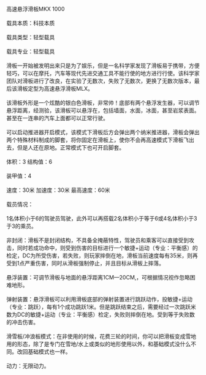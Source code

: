 <title>高速悬浮滑板MKX</title>
<meta name="GENERATOR" content="WinCHM">
<meta http-equiv="Content-Type" content="text/html; charset=gb2312">
<br>高速悬浮滑板MKX 1000 
<br>
<br>载具本质：科技本质
<br>
<br>载具类型：轻型载具
<br>
<br>载具专业：轻型载具
<br>
<br>滑板一开始被发明出来只是为了娱乐，但是一名科学家发现了滑板易于携带，方便轻巧，可以在摩托，汽车等现代先进交通工具不能行使的地方进行行使。该科学家团队对滑板进行了改良，在实验了无数次，失败了无数次，更换了无数次版本，最后该滑板定型为高速悬浮滑板MLX。 
<br>
<br>该滑板外形是一个炫酷的银白色滑板，非常帅！底部有两个悬浮发生器，可以调节悬浮距离，经测验，该滑板可以悬浮在，包括墙面，水面，冰面，甚至岩浆表面。甚至在一连串的汽车上面都可以正常行驶。 
<br>
<br>可以启动推进器开启模式，该模式下滑板后方会弹出两个纳米推进器，滑板会弹出两个特殊材料制成的脚套，将你固定在滑板上，使你不会再高速模式下滑板飞出去，但是人还在原地。正常模式下也可开启脚套。 
<br>
<br>体积：3 结构值：6 
<br>
<br>装甲值：4
<br>
<br>速度：30米 加速度：30米 最高速度：60米 
<br>
<br>载员情况： 
<br>
<br>1名体积小于6的驾驶员驾驶，此外可以再搭载2名体积小于等于6或4名体积小于3于3的乘员。 
<br>
<br>非封闭：滑板不是封闭结构，不具备全掩蔽特性，驾驶员和乘客可以直接受到攻击，同时若成功命中，则受到伤害的目标进行一个敏捷+运动（专业：平衡感）的检定，DC为所受伤害，若失败，则玩家摔倒在地，滑板当前速度每有35米，则再受到1点严重伤害，同时从滑板强制停止，并且目标从滑板上摔落。 
<br>
<br>悬浮装置：可调节滑板与地面的悬浮距离1CM—20CM,，可根据情况视作忽略困难地形。 
<br>
<br>弹射装置：悬浮滑板可以利用滑板底部的弹射装置进行跳跃动作，投敏捷+运动（专业：跳跃），每有1个成功跳跃1米。但是跳跃结束之后，需要经过一次跳跃米数为DC的敏捷+运动（专业：平衡感）检定，失败则摔倒在地。受到等于失败数的冲击伤害。 
<br>
<br>滑雪板/冲浪板模式：在非使用的时候，花费三轮的时间，你可以把滑板变成雪地用的形态，除了是专门在雪地/水上或类似的地形使用以外，和基础模式没什么不同。改回基础模式也一样。 
<br>
<br>动力：无限动力。